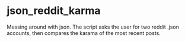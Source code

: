 json_reddit_karma
=================
Messing around with json.  The script asks the user for two reddit .json accounts, 
then compares the karama of the most recent posts.
